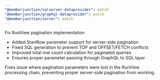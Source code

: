 ```yaml
---
"@memberjunction/sqlserver-dataprovider": patch
"@memberjunction/graphql-dataprovider": patch
"@memberjunction/server": patch
---
```


Fix RunView pagination implementation

- Added StartRow parameter support for server-side pagination
- Fixed SQL generation to prevent TOP and OFFSET/FETCH conflicts
- Improved total row count calculation for paginated queries
- Ensures proper parameter passing through GraphQL to SQL layer

Fixes issue where pagination parameters were lost in the RunView processing chain, preventing proper
server-side pagination from working.

